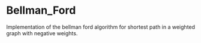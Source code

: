 # Bellman_Ford
Implementation of the bellman ford algorithm for shortest path in a weighted graph with negative weights.
